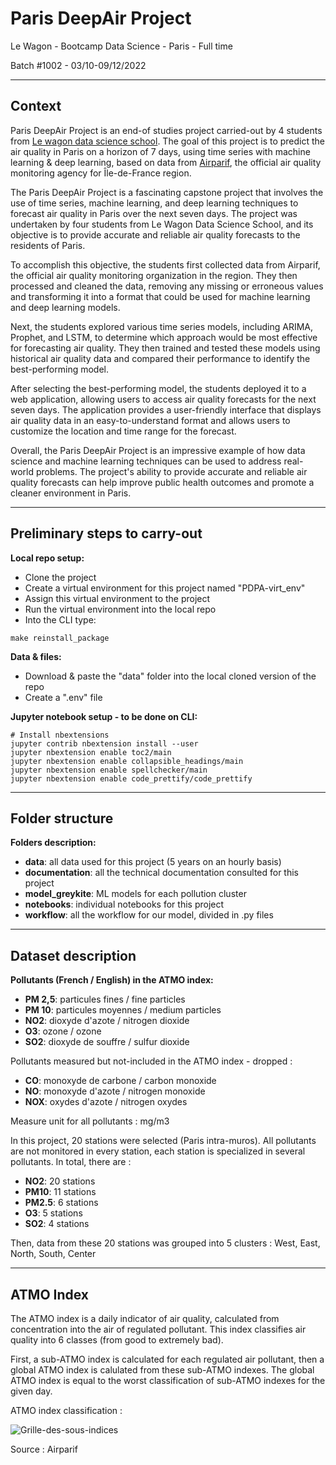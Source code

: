 # Paris DeepAir Project

Le Wagon - Bootcamp Data Science - Paris - Full time

Batch #1002 - 03/10-09/12/2022

------------------------------------------------

## Context

Paris DeepAir Project is an end-of studies project carried-out by 4 students from [Le wagon data science school](https://www.lewagon.com/data-science-course). The goal of this project is to predict the air quality in Paris on a horizon of 7 days, using time series with machine learning & deep learning, based on data from [Airparif](https://www.airparif.asso.fr/), the official air quality monitoring agency for Île-de-France region.


The Paris DeepAir Project is a fascinating capstone project that involves the use of time series, machine learning, and deep learning techniques to forecast air quality in Paris over the next seven days. The project was undertaken by four students from Le Wagon Data Science School, and its objective is to provide accurate and reliable air quality forecasts to the residents of Paris.

To accomplish this objective, the students first collected data from Airparif, the official air quality monitoring organization in the region. They then processed and cleaned the data, removing any missing or erroneous values and transforming it into a format that could be used for machine learning and deep learning models.

Next, the students explored various time series models, including ARIMA, Prophet, and LSTM, to determine which approach would be most effective for forecasting air quality. They then trained and tested these models using historical air quality data and compared their performance to identify the best-performing model.

After selecting the best-performing model, the students deployed it to a web application, allowing users to access air quality forecasts for the next seven days. The application provides a user-friendly interface that displays air quality data in an easy-to-understand format and allows users to customize the location and time range for the forecast.

Overall, the Paris DeepAir Project is an impressive example of how data science and machine learning techniques can be used to address real-world problems. The project's ability to provide accurate and reliable air quality forecasts can help improve public health outcomes and promote a cleaner environment in Paris.

------------------------------------------------

## Preliminary steps to carry-out

**Local repo setup:**
- Clone the project
- Create a virtual environment for this project named "PDPA-virt_env"
- Assign this virtual environment to the project
- Run the virtual environment into the local repo
- Into the CLI type:
```shell
make reinstall_package
```


**Data & files:**
- Download & paste the "data" folder into the local cloned version of the repo
- Create a ".env" file


**Jupyter notebook setup - to be done on CLI:**
```shell
# Install nbextensions
jupyter contrib nbextension install --user
jupyter nbextension enable toc2/main
jupyter nbextension enable collapsible_headings/main
jupyter nbextension enable spellchecker/main
jupyter nbextension enable code_prettify/code_prettify
```

------------------------------------------------

## Folder structure

**Folders description:**
- **data**: all data used for this project (5 years on an hourly basis)
- **documentation**: all the technical documentation consulted for this project
- **model_greykite**: ML models for each pollution cluster
- **notebooks**: individual notebooks for this project
- **workflow**: all the workflow for our model, divided in .py files

------------------------------------------------

## Dataset description

**Pollutants (French / English) in the ATMO  index:**
- **PM 2,5**: particules fines / fine particles
- **PM 10**: particules moyennes / medium particles
- **NO2**: dioxyde d'azote / nitrogen dioxide
- **O3**: ozone / ozone
- **SO2**: dioxyde de souffre / sulfur dioxide

Pollutants measured but not-included in the ATMO index - dropped :
- **CO**: monoxyde de carbone / carbon monoxide
- **NO**: monoxyde d'azote / nitrogen monoxide
- **NOX**: oxydes d'azote / nitrogen oxydes


Measure unit for all pollutants : mg/m3


In this project, 20 stations were selected (Paris intra-muros). All pollutants are not monitored in every station, each station is specialized in several pollutants. In total, there are :
- **NO2**: 20 stations
- **PM10**: 11 stations
- **PM2.5**: 6 stations
- **O3**: 5 stations
- **SO2**: 4 stations

Then, data from these 20 stations was grouped into 5 clusters : West, East, North, South, Center

------------------------------------------------

## ATMO Index

The ATMO index is a daily indicator of air quality, calculated from concentration into the air of regulated pollutant. This index classifies air quality into 6 classes (from good to extremely bad).

First, a sub-ATMO index is calculated for each regulated air pollutant, then a global ATMO index is calulated from these sub-ATMO indexes. The global ATMO index is equal to the worst classification of sub-ATMO indexes for the given day.

ATMO index classification :

![Grille-des-sous-indices](https://user-images.githubusercontent.com/108631539/204822631-d93a64e9-7ee2-496f-8e9a-623b6d60ef37.jpeg)

Source : Airparif
